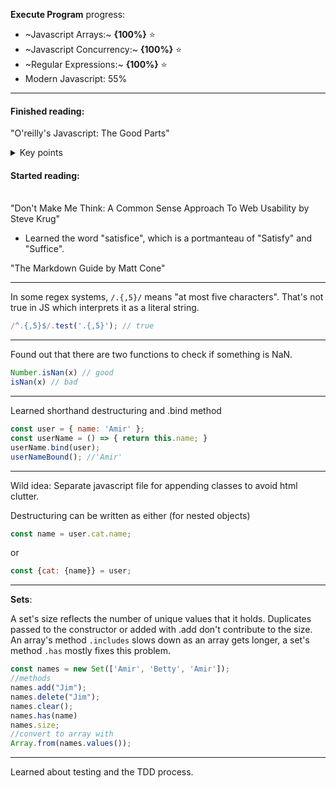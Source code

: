 **Execute Program** progress:

- ~Javascript Arrays:~ **{100%}** ⭐
- ~Javascript Concurrency:~ **{100%}** ⭐
- ~Regular Expressions:~ **{100%}** ⭐
- Modern Javascript: 55%<br>

---

#### Finished reading: 
"O'reilly's Javascript: The Good Parts"
<details>
<summary>Key points</summary><br>
  
- Always use scope,
- Retrieval can be done with either dot notation, or with square brackets,
- A function always returns a value or if unspecified, it returns undefined,
- Javascript only has array-like objects which are slower than 'real' arrays,
- Inner functions have access to the actual parameters of the outer functions (not copies),
- Or `||` operand can be used to fill in default values for nonexistent data to prevent an undefined error,
- Do not use `for in` as it does not iterate through the properties in order and sometimes pulls in from further up the prototype chain,

- (Cascades, Memoization, Global Abatement)


</details>

#### Started reading:<br><br>
"Don't Make Me Think: A Common Sense Approach To Web Usability by Steve Krug"<br>
- Learned the word "satisfice", which is a portmanteau of "Satisfy" and "Suffice".<br>

"The Markdown Guide by Matt Cone"<br>

---

In some regex systems, `/.{,5}/` means "at most five characters". That's not true in JS which interprets it as a literal string.
```js
/^.{,5}$/.test('.{,5}'); // true
```

---

Found out that there are two functions to check if something is NaN.<br>
```js
Number.isNan(x) // good
isNan(x) // bad
``` 

---

Learned shorthand destructuring and .bind method

```js
const user = { name: 'Amir' };
const userName = () => { return this.name; }
userName.bind(user);
userNameBound(); //'Amir'
```

---

Wild idea: Separate javascript file for appending classes to avoid html clutter.

Destructuring can be written as either (for nested objects)
```js
const name = user.cat.name;
```
or
```js
const {cat: {name}} = user;
```

---

**Sets**:

A set's size reflects the number of unique values that it holds. Duplicates passed to the constructor or added with .add don't contribute to the size.
An array's method `.includes` slows down as an array gets longer, a set's method `.has` mostly fixes this problem.

```js
const names = new Set(['Amir', 'Betty', 'Amir']);
//methods
names.add("Jim");
names.delete("Jim");
names.clear();
names.has(name)
names.size;
//convert to array with
Array.from(names.values());
```

---

Learned about testing and the TDD process.
